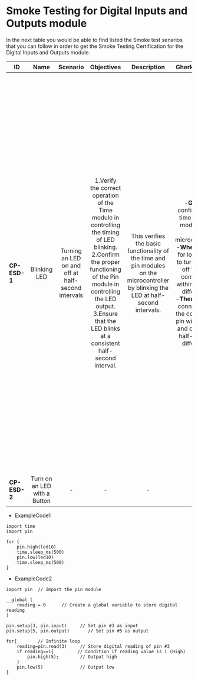 # Smoke Testing for Digital Inputs and Outputs module

In the next table you would be able to find listed the Smoke test senarios that you can follow in order to get the Smoke Testing Certification for the Digital Inputs and Outputs module.

  
| ID            | Name                         | Scenario                                           | Objectives                                                                                                                                                                                                                                                | Description                                                                                                                            | Gherkin Steps                                                                                                                                                                                                                                                                      | Steps                                                                                                                                                                                                                                                                                                                                                                                                                                                                                                                                                                                                                                                                                                                                                                                                                                                     | Code Example |
| ------------- | :------:                     | :------:                                           | :------:                                                                                                                                                                                                                                                  | :------:                                                                                                                               | :------:                                                                                                                                                                                                                                                                           | :------:                                                                                                                                                                                                                                                                                                                                                                                                                                                                                                                                                                                                                                                                                                                                                                                                                                                  | :------:     |
| **CP-ESD-1**  | Blinking LED                 | Turning an LED on and off at half-second intervals | 1.Verify the correct operation of the Time module in controlling the timing of LED blinking. <br>2.Confirm the proper functioning of the Pin module in controlling the LED output. <br>3.Ensure that the LED blinks at a consistent half-second interval. | This verifies the basic functionality of the time and pin modules on the microcontroller by blinking the LED at half-second intervals. | -**Given** I configure the time and pin modules on the microcontroller <br>-**When** I run a for loop code to turn on and off the pin configured within 500 ms difference <br>-**Then** The led connected to the configured pin will turn on and off with a half-second difference | 1.**Setup Hardware**: Connect the LED to the microcontroller's pin, ensuring proper wiring and connections.<br>2.**Configure Time and Pin Modules**: Set up the microcontroller environment to include the necessary Time and Pin modules. This may involve importing the required libraries or ensuring they are properly configured within the development environment.<br>3.**Load the Code**: Copy the provided code snippet into the microcontroller's development environment or IDE.<br>4.**Compile/Upload**: Compile the code if necessary and upload it to the microcontroller. Ensure that the upload process completes without errors.<br>5.**Run the Code**: Execute the uploaded code on the microcontroller. This may involve pressing a button or issuing a command, depending on the specific development environment and hardware setup. | ExampleCode1 |
| **CP-ESD-2**  | Turn on an LED with a Button | -                                                  | -                                                                                                                                                                                                                                                         | -                                                                                                                                      | -                                                                                                                                                                                                                                                                                  | -                                                                                                                                                                                                                                                                                                                                                                                                                                                                                                                                                                                                                                                                                                                                                                                                                                                         | ExampleCode2 |


-   ExampleCode1
```
import time
import pin

for {
	pin.high(led10)
	time.sleep_ms(500)
	pin.low(led10)
	time.sleep_ms(500)
}
```
-   ExampleCode2
```
import pin  // Import the pin module

__global (
    reading = 0      // Create a global variable to store digital reading
)    

pin.setup(3, pin.input)     // Set pin #3 as input
pin.setup(5, pin.output)       // Set pin #5 as output

for{        // Infinite loop
    reading=pin.read(3)     // Store digital reading of pin #3
    if reading==1{         // Condition if reading value is 1 (High)
        pin.high(5);        // Output high
    }
    pin.low(5)              // Output low 
}
```
